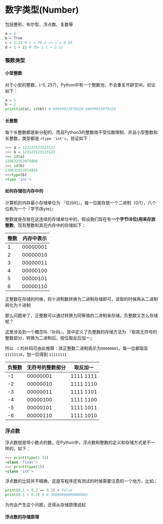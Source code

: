 # 数字类型(Number)

包括整形、布尔型、浮点数、复数等

```python
a = 1
b = True
c = 1.23 # c = 3E-2 => c = 0.03
d = 1 + 2j # 的= 1.1 + 2.2j
```

### 整数类型

#### 小型整数

对于小型的整数，[-5, 257)，Python中有一个整数池，不会重复开辟空间，验证如下：

```python
a = 1
b = 1
print(id(a), id(b)) # 94699833979328 94699833979328
```

#### 长整数

每个长整数都是新分配的，而且Python3的整数值不受位数限制，并且小型整数和长整数，类型都是 `<type 'int'>`，验证如下：

```python
>>> a = 123123123123123
>>> b = 123123123123123
>>> id(a)
139632552075088
>>> id(b)
139632552074928
>>>type(b)
<type 'int'>
```

#### 如何存储在内存中的

计算机的内存最小存储单位为 『位(bit)』，每一位能存放一个二进制（0/1），八个位称为一个『字节(Byte)』

整数就是存放在这连续的存储单位中的，假设我们现在有**一个字节(8位)用来存放整数**，现有整数和其在内存中的存储如下：

| 整数 | 内存中表示 |
| ---- | ---------- |
| 1    | 00000001   |
| 2    | 00000010   |
| 3    | 00000011   |
| 4    | 00000100   |
| 5    | 00000101   |
| 6    | 00000110   |

正整数在存储的时候，将十进制数转换为二进制存储即可，读取的时候再从二进制转化为十进制

那么问题来了，正整数可以通过转换为同等值的二进制来存储，负整数又怎么存储呢？

这里涉及到一个概念叫『补码』，其中定义了负整数的存储方法为 『取其无符号的整数部分，转换为二进制后，按位取反后加一』

所以 `-1` 的补码可由此推算：其正整数二进制表示为`00000001`，每一位都取反 `11111110`，加一后得到 `11111111`

| 负整数 | 无符号的整数部分 | 取反加一  |
| ------ | ---------------- | --------- |
| -1     | 00000001         | 1111 1111 |
| -2     | 00000010         | 1111 1110 |
| -3     | 00000011         | 1111 1101 |
| -4     | 00000100         | 1111 1100 |
| -5     | 00000101         | 1111 1011 |
| -6     | 00000110         | 1111 1010 |

### 浮点数

浮点数就是带小数点的数，在Python中，浮点数和整数的定义和存储方式是不一样的，如下：

```python
>>> print(type(1.1))
<class 'float'>
>>> print(type(1))
<class 'int'>
```

浮点数的比较并不精确，这是写程序还有测试的时候需要注意的一个地方，比如：

```python
print(0.1 + 0.2 == 0.3) # False
print(0.1 + 0.2) # 0.30000000000000004
```

为何会产生这个问题，还得从存储原理说起

#### 浮点数的存储原理